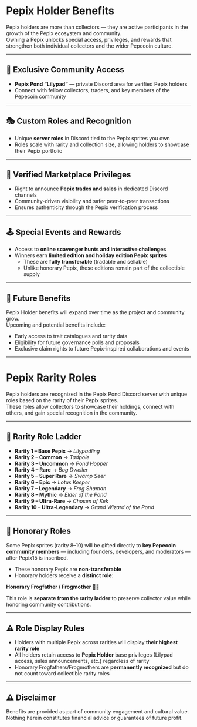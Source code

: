 # Pepix Holder Benefits  

Pepix holders are more than collectors — they are active participants in the growth of the Pepix ecosystem and community.  
Owning a Pepix unlocks special access, privileges, and rewards that strengthen both individual collectors and the wider Pepecoin culture.  

---

## 🌊 Exclusive Community Access  
- **Pepix Pond “Lilypad”** — private Discord area for verified Pepix holders  
- Connect with fellow collectors, traders, and key members of the Pepecoin community  

---

## 🎭 Custom Roles and Recognition  
- Unique **server roles** in Discord tied to the Pepix sprites you own  
- Roles scale with rarity and collection size, allowing holders to showcase their Pepix portfolio  

---

## 📢 Verified Marketplace Privileges  
- Right to announce **Pepix trades and sales** in dedicated Discord channels  
- Community-driven visibility and safer peer-to-peer transactions  
- Ensures authenticity through the Pepix verification process  

---

## 🕹️ Special Events and Rewards  
- Access to **online scavenger hunts and interactive challenges**  
- Winners earn **limited edition and holiday edition Pepix sprites**  
  - These are **fully transferable** (tradable and sellable)  
  - Unlike honorary Pepix, these editions remain part of the collectible supply  

---

## 🚀 Future Benefits  
Pepix Holder benefits will expand over time as the project and community grow.  
Upcoming and potential benefits include:  
- Early access to trait catalogues and rarity data  
- Eligibility for future governance polls and proposals  
- Exclusive claim rights to future Pepix-inspired collaborations and events

---

# Pepix Rarity Roles  

Pepix holders are recognized in the Pepix Pond Discord server with unique roles based on the rarity of their Pepix sprites.  
These roles allow collectors to showcase their holdings, connect with others, and gain special recognition in the community.  

---

## 🐸 Rarity Role Ladder  

- **Rarity 1 – Base Pepix** → *Lilypadling*  
- **Rarity 2 – Common** → *Tadpole*  
- **Rarity 3 – Uncommon** → *Pond Hopper*  
- **Rarity 4 – Rare** → *Bog Dweller*  
- **Rarity 5 – Super Rare** → *Swamp Seer*  
- **Rarity 6 – Epic** → *Lotus Keeper*  
- **Rarity 7 – Legendary** → *Frog Shaman*  
- **Rarity 8 – Mythic** → *Elder of the Pond*  
- **Rarity 9 – Ultra-Rare** → *Chosen of Kek*  
- **Rarity 10 – Ultra-Legendary** → *Grand Wizard of the Pond*  

---

## 🏅 Honorary Roles  

Some Pepix sprites (rarity 8–10) will be gifted directly to **key Pepecoin community members** — including founders, developers, and moderators — after Pepix15 is inscribed.  

- These honorary Pepix are **non-transferable**  
- Honorary holders receive a **distinct role**:  

**Honorary Frogfather / Frogmother** 🐸👑  

This role is **separate from the rarity ladder** to preserve collector value while honoring community contributions.  

---

## ⚠️ Role Display Rules  

- Holders with multiple Pepix across rarities will display **their highest rarity role**  
- All holders retain access to **Pepix Holder** base privileges (Lilypad access, sales announcements, etc.) regardless of rarity  
- Honorary Frogfathers/Frogmothers are **permanently recognized** but do not count toward collectible rarity roles  


---

## ⚠️ Disclaimer  
Benefits are provided as part of community engagement and cultural value.  
Nothing herein constitutes financial advice or guarantees of future profit.  
